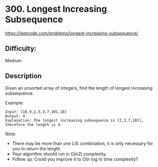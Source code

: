 # 300. Longest Increasing Subsequence

https://leetcode.com/problems/longest-increasing-subsequence/

## Difficulty:

Medium

## Description

Given an unsorted array of integers, find the length of longest increasing subsequence.

Example:
```
Input: [10,9,2,5,3,7,101,18]
Output: 4
Explanation: The longest increasing subsequence is [2,3,7,101], therefore the length is 4.
```

Note:
- There may be more than one LIS combination,
it is only necessary for you to return the length.
- Your algorithm should run in O(n2) complexity.
- Follow up: Could you improve it to O(n log n) time complexity?
